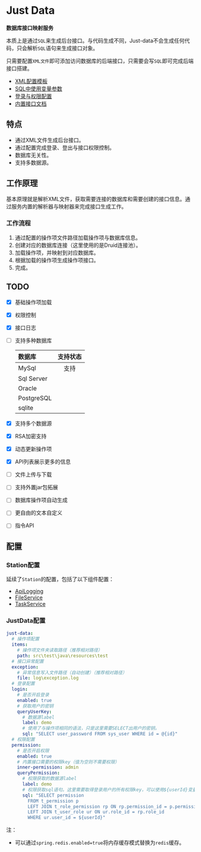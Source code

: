 # Just Data

__数据库接口映射服务__

本质上是通过`SQL`来生成后台接口。与代码生成不同，Just-data不会生成任何代码，只会解析`SQL`语句来生成接口对象。

只需要配置`XML文件`即可添加访问数据库的后端接口，只需要会写`SQL`即可完成后端接口搭建。

- [XML配置模板](docs/template.xml)
- [SQL中使用变量参数](docs/操作项SQL格式规范.md)
- [登录与权限配置](docs/登录与权限.md)
- [内置接口文档](docs/内置接口文档.md)

## 特点

* 通过XML文件生成后台接口。
* 通过配置完成登录、登出与接口权限控制。
* 数据库无关性。
* 支持多数据源。

## 工作原理

基本原理就是解析XML文件，获取需要连接的数据库和需要创建的接口信息。通过服务内置的解析器与映射器来完成接口生成工作。

### 工作流程

1. 通过配置的操作项文件路径加载操作项与数据库信息。
2. 创建对应的数据库连接（这里使用的是Druid连接池）。
3. 加载操作项，并映射到对应数据库。
4. 根据加载的操作项生成操作项接口。
5. 完成。

## TODO

* [x] 基础操作项加载
* [x] 权限控制
* [x] 接口日志
* [ ] 支持多种数据库

  | 数据库 | 支持状态 |
  |:-----| :----: |
  | MySql     | 支持   |
  | Sql Server |      |
  | Oracle    |      |
  | PostgreSQL |      |
  | sqlite |      |

* [x] 支持多个数据源
* [x] RSA加密支持
* [x] 动态更新操作项
* [x] API列表展示更多的信息
* [ ] 文件上传与下载
* [ ] 支持外置jar包拓展
* [ ] 数据库操作项自动生成
* [ ] 更自由的文本自定义
* [ ] 指令API

## 配置

### Station配置

延续了`Station`的配置，包括了以下组件配置：

* [ApiLogging](https://github.com/Verlif/logging-spring-boot-starter)
* [FileService](https://github.com/Verlif/file-spring-boot-starter)
* [TaskService](https://github.com/Verlif/task-spring-boot-starter)

### JustData配置

```yaml
just-data:
  # 操作项配置
  items:
    # 操作项文件夹读取路径（推荐相对路径）
    path: src\test\java\resources\test
  # 接口异常配置
  exception:
    # 异常信息写入文件路径（自动创建）（推荐相对路径）
    file: log\exception.log
  # 登录配置
  login:
    # 是否开启登录
    enabled: true
    # 获取用户的密钥
    queryUserKey:
      # 数据源label
      label: demo
      # 使用了与操作项相同的语法，只是这里需要SELECT出用户的密钥。
      sql: "SELECT user_password FROM sys_user WHERE id = @{id}"
  # 权限配置
  permission:
    # 是否开启权限
    enabled: true
    # 内置接口需要的权限key（值为空则不需要权限）
    inner-permission: admin
    queryPermission:
      # 权限获取的数据源label
      label: demo
      # 权限获取sql语句。这里需要取得登录用户的所有权限key，可以使用${userId}变量来替换登录用户ID
      sql: "SELECT permission
        FROM t_permission p
        LEFT JOIN t_role_permission rp ON rp.permission_id = p.permission_id
        LEFT JOIN t_user_role ur ON ur.role_id = rp.role_id
        WHERE ur.user_id = ${userId}"
```

注：

* 可以通过`spring.redis.enabled=true`将内存缓存模式替换为`redis`缓存。